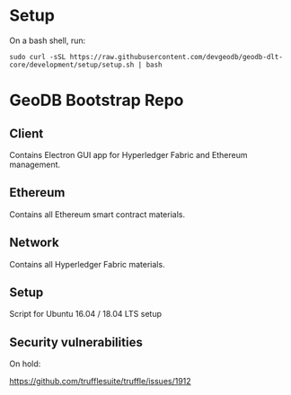 # Setup

On a bash shell, run:

`sudo curl -sSL https://raw.githubusercontent.com/devgeodb/geodb-dlt-core/development/setup/setup.sh | bash`

# GeoDB Bootstrap Repo

## Client

Contains Electron GUI app for Hyperledger Fabric and Ethereum management.

## Ethereum

Contains all Ethereum smart contract materials.

## Network

Contains all Hyperledger Fabric materials.

## Setup

Script for Ubuntu 16.04 / 18.04 LTS setup

## Security vulnerabilities

On hold:

https://github.com/trufflesuite/truffle/issues/1912
